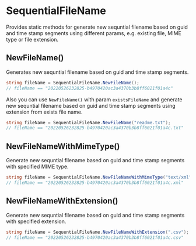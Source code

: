 # SequentialFileName

Provides static methods for generate new sequntial filename based on guid and time stamp segments using different params, e.g. existing file, MIME type or file extension.

## NewFileName()

Generates new sequntial filename based on guid and time stamp segments.

```csharp
string fileName = SequentialFileName.NewFileName();
// fileName == "20220526232825-b4970420ac3a4370b3b8ff6021f01a4c"
```

Also you can use `NewFileName()` with param `existsFileName` and generate new sequntial filename based on guid and time stamp segments using extension from exists file name.

```csharp
string fileName = SequentialFileName.NewFileName("readme.txt");
// fileName == "20220526232825-b4970420ac3a4370b3b8ff6021f01a4c.txt"
```

## NewFileNameWithMimeType()

Generate new sequntial filename based on guid and time stamp segments with specified MIME type.

```csharp
string fileName = SequentialFileName.NewFileNameWithMimeType("text/xml");
// fileName == "20220526232825-b4970420ac3a4370b3b8ff6021f01a4c.xml"
```

## NewFileNameWithExtension()

Generate new sequntial filename based on guid and time stamp segments with specified extension.

```csharp
string fileName = SequentialFileName.NewFileNameWithExtension(".csv");
// fileName == "20220526232825-b4970420ac3a4370b3b8ff6021f01a4c.csv"
```